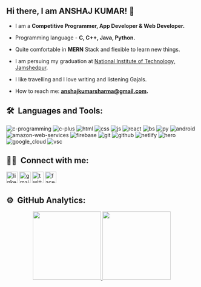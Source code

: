 ## Hi there, I am ANSHAJ KUMAR! 👋

- I am a **Competitive Programmer, App Developer & Web Developer.**

- Programming language - **C, C++, Java, Python.**
- Quite comfortable in **MERN** Stack and flexible to learn new things.
- I am persuing my graduation at [National Institute of Technology, Jamshedpur](http://www.nitjsr.ac.in/index.php).
- I like travelling and I love writing and listening Gajals. 
- How to reach me: **anshajkumarsharma@gmail.com.**



## 🛠 &nbsp;Languages and Tools: 
<span>
<img src="https://logo.letskhabar.com/img/?tool=c-programming" alt="c-programming">
<img src="https://logo.letskhabar.com//img/?tool=c-plus" alt="c-plus">
<img src="https://logo.letskhabar.com/img/?tool=html" alt="html">
<img src="https://logo.letskhabar.com//img/?tool=css" alt="css">
<img src="https://logo.letskhabar.com/img/?tool=js" alt="js">
<img src="https://logo.letskhabar.com/img/?tool=react" alt="react">
<img src="https://logo.letskhabar.com/img/?tool=bootstrap" alt="bs">
<img src="https://logo.letskhabar.com/img/?tool=python" alt="py">

<img src="https://logo.letskhabar.com/img/?tool=android" alt="android">
<img src="https://logo.letskhabar.com/img/?tool=amazon-web-services" alt="amazon-web-services">
<img src="https://logo.letskhabar.com/img/?tool=firebase" alt="firebase">

<img src="https://logo.letskhabar.com/img/?tool=git" alt="git">
<img src="https://logo.letskhabar.com/img/?tool=github" alt="github">
<img src="https://logo.letskhabar.com/img/?tool=netlify" alt="netlify">
<img src="https://logo.letskhabar.com/img/?tool=heroku" alt="hero">
<img src="https://logo.letskhabar.com/img/?tool=google_cloud" alt="google_cloud">
<img src="https://logo.letskhabar.com/img/?tool=vs-code" alt="vsc">
</span>  


## 🤝🏻 &nbsp;Connect with me:

[<img src="https://logo.letskhabar.com/img/?tool=linkedin" alt="linkedin" width="30px">](https://www.linkedin.com/in/anshaj-sharma/)
[<img src="https://logo.letskhabar.com/img/?tool=gmail" alt="gmail" width="30px">](mailto:anshajkumarsharma@gmail.com)
[<img src="https://logo.letskhabar.com/img/?tool=twitter" alt="twitter" width="30px">](https://twitter.com/anshaj_sharma01)
[<img src="https://logo.letskhabar.com/img/?tool=facebook" alt="facebook" width="30px">](https://www.facebook.com/anshaj.sharma.79)

## ⚙️ &nbsp;GitHub Analytics:
<p align="center">
<a href="https://github.com/anshajsharma">
  <img height="180em" src="https://github-readme-stats-eight-theta.vercel.app/api?username=anshajsharma&show_icons=true&theme=algolia&include_all_commits=true&count_private=true"/>
  <img height="180em" src="https://github-readme-stats-eight-theta.vercel.app/api/top-langs/?username=anshajsharma&layout=compact&langs_count=8&theme=algolia"/>
</a>
</p>
 
